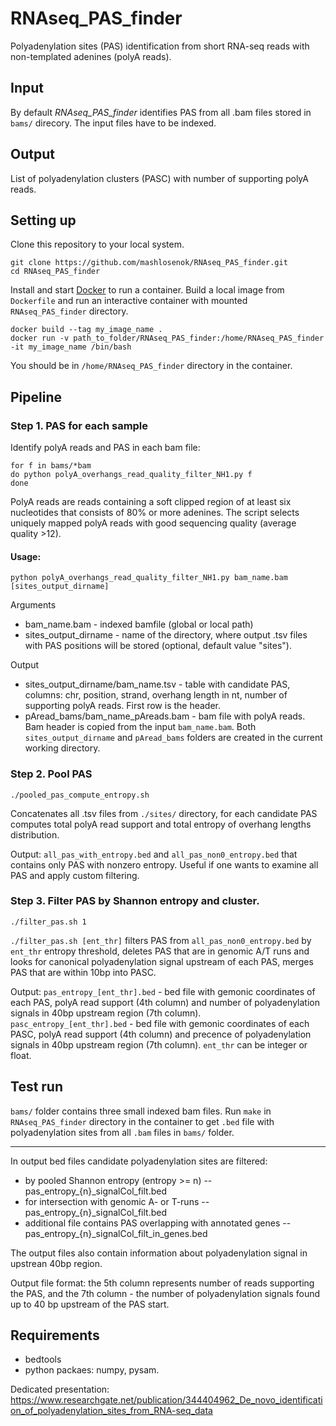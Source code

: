 # RNAseq_PAS_finder
Polyadenylation sites (PAS) identification from short RNA-seq reads with non-templated adenines (polyA reads).

## Input
By default *RNAseq_PAS_finder* identifies PAS from all .bam files stored in `bams/` direcory. The input files have to be indexed.

## Output
List of polyadenylation clusters (PASC) with number of supporting polyA reads.

## Setting up

Clone this repository to your local system.
```
git clone https://github.com/mashlosenok/RNAseq_PAS_finder.git
cd RNAseq_PAS_finder
```
Install and start [Docker](https://docs.docker.com/get-docker/) to run a container. 
Build a local image from `Dockerfile` and run an interactive container with mounted `RNAseq_PAS_finder` directory.
```
docker build --tag my_image_name .
docker run -v path_to_folder/RNAseq_PAS_finder:/home/RNAseq_PAS_finder -it my_image_name /bin/bash
```
You should be in `/home/RNAseq_PAS_finder` directory in the container. 

## Pipeline

### Step 1. PAS for each sample

Identify polyA reads and PAS in each bam file:
```
for f in bams/*bam
do python polyA_overhangs_read_quality_filter_NH1.py f 
done
```
PolyA reads are reads containing a soft clipped region of at least six nucleotides that consists of 80% or more adenines. The script selects uniquely mapped polyA reads with good sequencing quality (average quality >12).

#### Usage:
`python polyA_overhangs_read_quality_filter_NH1.py bam_name.bam [sites_output_dirname]` 

Arguments
- bam_name.bam - indexed bamfile (global or local path)
- sites_output_dirname - name of the directory, where output .tsv files with PAS positions will be stored (optional, default value "sites").

Output
- sites_output_dirname/bam_name.tsv - table with candidate PAS, columns: chr, position, strand, overhang length in nt, number of supporting polyA reads. First row is the header.
- pAread_bams/bam_name_pAreads.bam - bam file with polyA reads. Bam header is copied from the input `bam_name.bam`. 
Both `sites_output_dirname` and `pAread_bams` folders are created in the current working directory. 

### Step 2. Pool PAS

```
./pooled_pas_compute_entropy.sh
```
Concatenates all .tsv files from `./sites/` directory, for each candidate PAS computes total polyA read support and total entropy of overhang lengths distribution. 

Output:
`all_pas_with_entropy.bed` and `all_pas_non0_entropy.bed` that contains only PAS with nonzero entropy. Useful if one wants to examine all PAS and apply custom filtering.

### Step 3. Filter PAS by Shannon entropy and cluster.

```
./filter_pas.sh 1
```

`./filter_pas.sh [ent_thr]` filters PAS from `all_pas_non0_entropy.bed` by `ent_thr` entropy threshold, deletes PAS that are in genomic A/T runs and looks for canonical polyadenylation signal upstream of each PAS, merges PAS that are within 10bp into PASC. 

Output: 
`pas_entropy_[ent_thr].bed` - bed file with gemonic coordinates of each PAS, polyA read support (4th column) and number of polyadenylation signals in 40bp upstream region (7th column).  
`pasc_entropy_[ent_thr].bed` - bed file with gemonic coordinates of each PASC, polyA read support (4th column) and precence of polyadenylation signals in 40bp upstream region (7th column).
`ent_thr` can be integer or float.        

## Test run
`bams/` folder contains three small indexed bam files. Run `make` in `RNAseq_PAS_finder` directory in the container to get `.bed` file with polyadenylation sites from all `.bam` files in `bams/` folder.



_____
In output bed files candidate polyadenylation sites are filtered: 
  -  by pooled Shannon entropy (entropy >= n) -- pas_entropy_{n}_signalCol_filt.bed
  -  for intersection with genomic A- or T-runs -- pas_entropy_{n}_signalCol_filt.bed
  -  additional file contains PAS overlapping with annotated genes -- pas_entropy_{n}_signalCol_filt_in_genes.bed

The output files also contain information about polyadenylation signal in upstrean 40bp region.

Output file format: the 5th column represents number of reads supporting the PAS, and the 7th column - the number of polyadenylation signals found up to 40 bp upstream of the PAS start. 

## Requirements 
- bedtools
- python packaes: numpy, pysam.

Dedicated presentation:
https://www.researchgate.net/publication/344404962_De_novo_identification_of_polyadenylation_sites_from_RNA-seq_data
